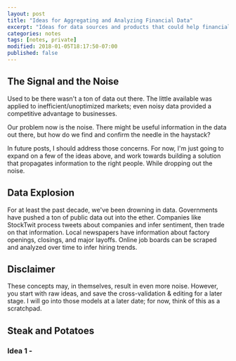 ```yaml
---
layout: post
title: "Ideas for Aggregating and Analyzing Financial Data"
excerpt: "Ideas for data sources and products that could help financial firms"
categories: notes
tags: [notes, private]
modified: 2018-01-05T18:17:50-07:00
published: false
---
```

## The Signal and the Noise
Used to be there wasn't a ton of data out there.  The little available was applied to inefficient/unoptimized markets; even noisy data provided a competitive advantage to businesses.

Our problem now is the noise.  There might be useful information in the data out there, but how do we find and confirm the needle in the haystack?

In future posts, I should address those concerns.  For now, I'm just going to expand on a few of the ideas above, and work towards building a solution that propagates information to the right people.  While dropping out the noise.

## Data Explosion
For at least the past decade, we've been drowning in data.  Governments have pushed a ton of public data out into the ether.  Companies like StockTwit process tweets about companies and infer sentiment, then trade on that information.  Local newspapers have information about factory openings, closings, and major layoffs.  Online job boards can be scraped and analyzed over time to infer hiring trends.

## Disclaimer
These concepts may, in themselves, result in even more noise.  However, you start with raw ideas, and save the cross-validation & editing for a later stage.  I will go into those models at a later date; for now, think of this as a scratchpad.

## Steak and Potatoes

### Idea 1 - 

<!-- 

<figure>
	<a href="/images/restart-run-all.png"><img src="/images/restart-run-all.png" alt="Restart & Run All Cell"></a>
	<figcaption>Make sure our code structure isn't too far out of bounds</figcaption>
</figure>
 -->